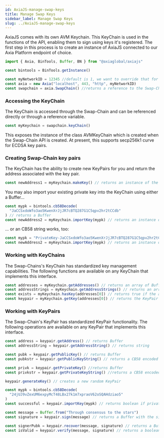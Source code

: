 ```yaml
---
id: AxiaJS-manage-swap-keys
title: Manage Swap Keys
sidebar_label: Manage Swap Keys
slug: ../AxiaJS-manage-swap-keys
---
```



AxiaJS comes with its own AVM Keychain. This KeyChain is used in the functions of the API, enabling them to sign using keys it's registered. The first step in this process is to create an instance of AxiaJS connected to our Axia Platform endpoint of choice.

```js
import { Axia, BinTools, Buffer, BN } from "@axiaglobal/axiajs"

const bintools = BinTools.getInstance()

const myNetworkID = 12345 //default is 1, we want to override that for our local network
const axia = new Axia("localhost", 443, "http", myNetworkID)
const swapchain = axia.SwapChain() //returns a reference to the Swap-Chain used by AxiaJS
```

### Accessing the KeyChain

The KeyChain is accessed through the Swap-Chain and can be referenced directly or through a reference variable.

```js
const myKeychain = swapchain.keyChain()
```

This exposes the instance of the class AVMKeyChain which is created when the Swap-Chain API is created. At present, this supports secp256k1 curve for ECDSA key pairs.

### Creating Swap-Chain key pairs

The KeyChain has the ability to create new KeyPairs for you and return the address associated with the key pair.

```js
const newAddress1 = myKeychain.makeKey() // returns an instance of the KeyPair class
```

You may also import your existing private key into the KeyChain using either a Buffer...

```js
const mypk = bintools.cb58Decode(
  "JaCCSxdoWfo3ao5KwenXrJjJR7cBTQ287G1C5qpv2hr2tCCdb"
) // returns a Buffer
const newAddress2 = myKeychain.importKey(mypk) // returns an instance of the KeyPair class
```

... or an CB58 string works, too:

```js
const mypk = "PrivateKey-JaCCSxdoWfo3ao5KwenXrJjJR7cBTQ287G1C5qpv2hr2tCCdb"
const newAddress2 = myKeychain.importKey(mypk) // returns an instance of the KeyPair class
```

### Working with KeyChains

The Swap-Chains's KeyChain has standardized key management capabilities. The following functions are available on any KeyChain that implements this interface.

```js
const addresses = myKeychain.getAddresses() // returns an array of Buffers for the addresses
const addressStrings = myKeychain.getAddressStrings() // returns an array of strings for the addresses
const exists = myKeychain.hasKey(addresses[0]) // returns true if the address is managed
const keypair = myKeychain.getKey(addresses[0]) // returns the KeyPair class
```

### Working with KeyPairs

The Swap-Chain's KeyPair has standardized KeyPair functionality. The following operations are available on any KeyPair that implements this interface.

```js
const address = keypair.getAddress() // returns Buffer
const addressString = keypair.getAddressString() // returns string

const pubk = keypair.getPublicKey() // returns Buffer
const pubkstr = keypair.getPublicKeyString() // returns a CB58 encoded string

const privk = keypair.getPrivateKey() //returns Buffer
const privkstr = keypair.getPrivateKeyString() //returns a CB58 encoded string

keypair.generateKey() // creates a new random KeyPair

const mypk = bintools.cb58Decode(
  "24jUJ9vZexUM6expyMcT48LBx27k1m7xpraoV62oSQAHdziao5"
)
const successful = keypair.importKey(mypk) // returns boolean if private key imported successfully

const message = Buffer.from("Through consensus to the stars")
const signature = keypair.sign(message) // returns a Buffer with the signature

const signerPubk = keypair.recover(message, signature) // returns a Buffer
const isValid = keypair.verify(message, signature) // returns a boolean
```